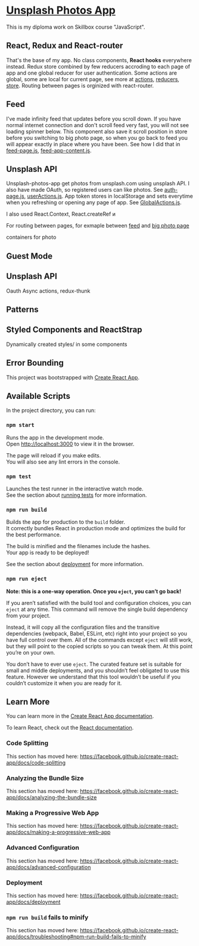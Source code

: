 # [Unsplash Photos App](https://unsplash-photos.ru/)
This is my diploma work on Skillbox course "JavaScript".

## React, Redux and React-router
That's the base of my app. No class components, **React hooks** everywhere instead. Redux store combined by few reducers accroding to each page of app and one global reducer for user authentication. Some actions are global, some are local for current page, see more at [actions](https://github.com/VadimVeberg/unsplash-photos-app/tree/master/src/actions), [reducers](https://github.com/VadimVeberg/unsplash-photos-app/tree/master/src/reducers), [store](https://github.com/VadimVeberg/unsplash-photos-app/tree/master/src/store). Routing between pages is orginized with react-router.

## Feed
I've made infinity feed that updates before you scroll down. If you have normal internet connection and don't scroll feed very fast, you will not see loading spinner below. This component also save it scroll position in store before you switching to big photo page, so when you go back to feed you will appear exactly in place where you have been. See how I did that in [feed-page.js](https://github.com/VadimVeberg/unsplash-photos-app/blob/master/src/components/pages/feed-page.js), [feed-app-content.js](https://github.com/VadimVeberg/unsplash-photos-app/blob/master/src/components/feed-app-content/feed-app-content.js).

## Unsplash API
Unsplash-photos-app get photos from unsplash.com using unsplash API. I also have made OAuth, so registered users can like photos. See [auth-page.js](https://github.com/VadimVeberg/unsplash-photos-app/blob/master/src/components/pages/auth-page.js), [userActions.js](https://github.com/VadimVeberg/unsplash-photos-app/blob/master/src/actions/UserActions.js). App token stores in localStorage and sets everytime when you refreshing or opening any page of app. See [GlobalActions.js](https://github.com/VadimVeberg/unsplash-photos-app/blob/master/src/actions/GlobalActions.js).

I also used React.Context, React.createRef  и

For routing between pages, for exmaple between [feed](https://github.com/VadimVeberg/unsplash-photos-app/blob/master/src/components/pages/feed-page.js) and [big photo page](https://github.com/VadimVeberg/unsplash-photos-app/blob/master/src/components/pages/big-photo-page.js)


containers for photo
## Guest Mode
## Unsplash API
Oauth
Async actions, redux-thunk
## Patterns

## Styled Components and ReactStrap
Dynamically created styles/ in some components

## Error Bounding



This project was bootstrapped with [Create React App](https://github.com/facebook/create-react-app).
## Available Scripts

In the project directory, you can run:

### `npm start`

Runs the app in the development mode.<br />
Open [http://localhost:3000](http://localhost:3000) to view it in the browser.

The page will reload if you make edits.<br />
You will also see any lint errors in the console.

### `npm test`

Launches the test runner in the interactive watch mode.<br />
See the section about [running tests](https://facebook.github.io/create-react-app/docs/running-tests) for more information.

### `npm run build`

Builds the app for production to the `build` folder.<br />
It correctly bundles React in production mode and optimizes the build for the best performance.

The build is minified and the filenames include the hashes.<br />
Your app is ready to be deployed!

See the section about [deployment](https://facebook.github.io/create-react-app/docs/deployment) for more information.

### `npm run eject`

**Note: this is a one-way operation. Once you `eject`, you can’t go back!**

If you aren’t satisfied with the build tool and configuration choices, you can `eject` at any time. This command will remove the single build dependency from your project.

Instead, it will copy all the configuration files and the transitive dependencies (webpack, Babel, ESLint, etc) right into your project so you have full control over them. All of the commands except `eject` will still work, but they will point to the copied scripts so you can tweak them. At this point you’re on your own.

You don’t have to ever use `eject`. The curated feature set is suitable for small and middle deployments, and you shouldn’t feel obligated to use this feature. However we understand that this tool wouldn’t be useful if you couldn’t customize it when you are ready for it.

## Learn More

You can learn more in the [Create React App documentation](https://facebook.github.io/create-react-app/docs/getting-started).

To learn React, check out the [React documentation](https://reactjs.org/).

### Code Splitting

This section has moved here: https://facebook.github.io/create-react-app/docs/code-splitting

### Analyzing the Bundle Size

This section has moved here: https://facebook.github.io/create-react-app/docs/analyzing-the-bundle-size

### Making a Progressive Web App

This section has moved here: https://facebook.github.io/create-react-app/docs/making-a-progressive-web-app

### Advanced Configuration

This section has moved here: https://facebook.github.io/create-react-app/docs/advanced-configuration

### Deployment

This section has moved here: https://facebook.github.io/create-react-app/docs/deployment

### `npm run build` fails to minify

This section has moved here: https://facebook.github.io/create-react-app/docs/troubleshooting#npm-run-build-fails-to-minify
